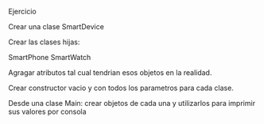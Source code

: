 Ejercicio 

Crear una clase SmartDevice 

Crear las clases hijas: 

SmartPhone 
SmartWatch 

Agragar atributos tal cual tendrian esos objetos en la realidad.

Crear constructor vacio y con todos los parametros para cada clase.

Desde una clase Main: crear objetos de cada una y utilizarlos para imprimir sus valores por consola 